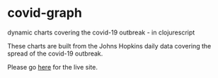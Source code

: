 # covid-graph
dynamic charts covering the covid-19 outbreak - in clojurescript

These charts are built from the Johns Hopkins daily data covering the spread of the covid-19 outbreak.

Please go [here](https://covid-charts.s3.eu-west-2.amazonaws.com/index.html) for the live site.
